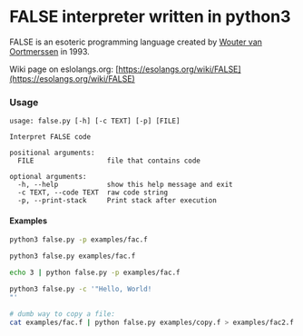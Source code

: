 # FALSE interpreter written in python3

FALSE is an esoteric programming language created by [Wouter van Oortmerssen](https://strlen.com/false-language/) in 1993.

Wiki page on eslolangs.org: [https://esolangs.org/wiki/FALSE](https://esolangs.org/wiki/FALSE)

### Usage

```
usage: false.py [-h] [-c TEXT] [-p] [FILE]

Interpret FALSE code

positional arguments:
  FILE                  file that contains code

optional arguments:
  -h, --help            show this help message and exit
  -c TEXT, --code TEXT  raw code string
  -p, --print-stack     Print stack after execution
```

#### Examples

```bash
python3 false.py -p examples/fac.f

python3 false.py examples/fac.f

echo 3 | python false.py -p examples/fac.f

python3 false.py -c '"Hello, World!
"'

# dumb way to copy a file:
cat examples/fac.f | python false.py examples/copy.f > examples/fac2.f
```

